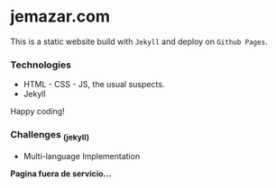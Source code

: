 # jemazar.com

This is a static website build with `Jekyll` and deploy on `Github Pages`.

### Technologies

- HTML - CSS - JS, the usual suspects.
- Jekyll

Happy coding!

### Challenges <sub>(jekyll)</sub>
- Multi-language Implementation


**Pagina fuera de servicio...**